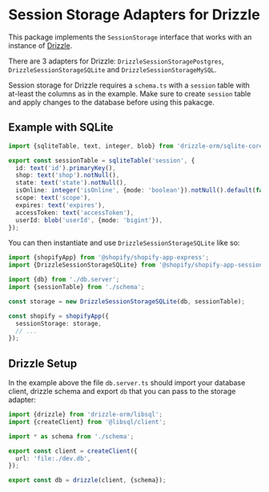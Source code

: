 # Session Storage Adapters for Drizzle

This package implements the `SessionStorage` interface that works with an instance of [Drizzle](https://orm.drizzle.team).

There are 3 adapters for Drizzle: `DrizzleSessionStoragePostgres`, `DrizzleSessionStorageSQLite` and `DrizzleSessionStorageMySQL`.

Session storage for Drizzle requires a `schema.ts` with a `session` table with at-least the columns as in the example. Make sure to create `session` table and apply changes to the database before using this pakacge.

## Example with SQLite

```ts
import {sqliteTable, text, integer, blob} from 'drizzle-orm/sqlite-core';

export const sessionTable = sqliteTable('session', {
  id: text('id').primaryKey(),
  shop: text('shop').notNull(),
  state: text('state').notNull(),
  isOnline: integer('isOnline', {mode: 'boolean'}).notNull().default(false),
  scope: text('scope'),
  expires: text('expires'),
  accessToken: text('accessToken'),
  userId: blob('userId', {mode: 'bigint'}),
});
```

You can then instantiate and use `DrizzleSessionStorageSQLite` like so:

```ts
import {shopifyApp} from '@shopify/shopify-app-express';
import {DrizzleSessionStorageSQLite} from '@shopify/shopify-app-session-storage-drizzle';

import {db} from './db.server';
import {sessionTable} from './schema';

const storage = new DrizzleSessionStorageSQLite(db, sessionTable);

const shopify = shopifyApp({
  sessionStorage: storage,
  // ...
});
```

## Drizzle Setup

In the example above the file `db.server.ts` should import your database client, drizzle schema and export `db` that you can pass to the storage adapter:

```ts
import {drizzle} from 'drizzle-orm/libsql';
import {createClient} from '@libsql/client';

import * as schema from './schema';

export const client = createClient({
  url: 'file:./dev.db',
});

export const db = drizzle(client, {schema});
```
